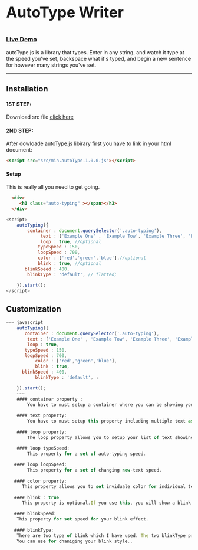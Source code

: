 

<h1 style="font-size:40px">AutoType Writer<h1>

### [Live Demo](http://www.mattboldt.com/demos/typed-js/)

autoType.js is a library that types. Enter in any string, and watch it type at the speed you've set, backspace what it's typed, and begin a new sentence for however many strings you've set.

---

Installation
------------
#### 1ST STEP:
Download src file [click here](https://github.com/shantoislam6/autoType-Writer/archive/master.zip)
#### 2ND STEP:
After dowloade autoType.js libirary  first you have to link in your html document:
~~~html
<script src="src/min.autoType.1.0.0.js"></script>
~~~

#### Setup

This is really all you need to get going.

~~~ html
  <div>
     <h3 class="auto-typing" ></span></h3>
  </div>
~~~

~~~ javascript
<script>
  	autoTyping({
		container : document.querySelector('.auto-typing'),
			 text : ['Example One' , 'Example Tow', 'Example Three', 'Example Four' ,'Example More..'],
			 loop : true, //optional
		    typeSpeed : 150,
		    loopSpeed : 700,
			color : ['red','green','blue'],//optional
			blink : true, //optional
	   blinkSpeed : 400,
		blinkType : 'default', // flatted;

	}).start();
</script>
~~~






Customization
----

~~~ javascript
~~~ javascript
	autoTyping({
	   container : document.querySelector('.auto-typing'),
	 	text : ['Example One' , 'Example Tow', 'Example Three', 'Example Four' ,'Example More..'],
		loop : true, 
	   typeSpeed : 150,
	   loopSpeed : 700,
	       color : ['red','green','blue'],
	       blink : true, 
	  blinkSpeed : 400,
           blinkType : 'default', ;

    }).start();
    ~~~
    #### container property :
    	You have to must setup a container where you can be showing you text.
	
    #### text property:
    	You have to must setup this property including multiple text as a list of array.
	
    #### loop property:
    	The loop property allows you to setup your list of text showing continuously. It's optional.

    #### loop typeSpeed:
    	This property for a set of auto-typing speed.
	
   #### loop loopSpeed:
    	This property for a set of changing new-text speed.
	
   #### color property:
      This property allows you to set inviduale color for individual text of your text array.
      
   #### blink : true   
      This property is optional.If you use this, you will show a blink effect.

   #### blinkSpeed:
   	This property for set speed for your blink effect.
	
   #### blinkType:
   	There are two type of blink which I have used. The two blinkType property alues are 'default' & 'faltted';
	You can use for chaniging your blink style..
	
	
  


